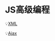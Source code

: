 # JS高级编程

:bulb:[XML](https://github.com/Lumnca/StudyJS/blob/master/Ajax.md)

:bulb:[Ajax](https://github.com/Lumnca/StudyJS/blob/master/Ajax.md)


